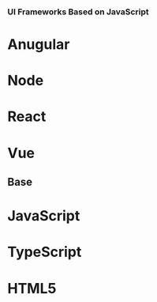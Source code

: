 ### UI Frameworks Based on JavaScript

# Anugular
# Node
# React
# Vue

## Base
# JavaScript
# TypeScript
# HTML5
